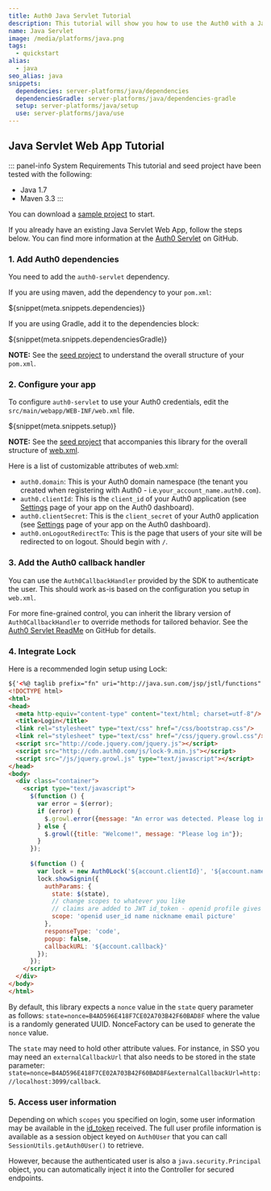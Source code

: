 ```yaml
---
title: Auth0 Java Servlet Tutorial
description: This tutorial will show you how to use the Auth0 with a Java Servlet SDK to add authentication and authorization to your web app.
name: Java Servlet
image: /media/platforms/java.png
tags:
  - quickstart
alias:
  - java
seo_alias: java
snippets:
  dependencies: server-platforms/java/dependencies
  dependenciesGradle: server-platforms/java/dependencies-gradle
  setup: server-platforms/java/setup
  use: server-platforms/java/use
---
```


## Java Servlet Web App Tutorial

::: panel-info System Requirements
This tutorial and seed project have been tested with the following:

* Java 1.7
* Maven 3.3
:::

You can download a [sample project](https://github.com/auth0-samples/auth0-servlet-sample) to start.

If you already have an existing Java Servlet Web App, follow the steps below. You can find more information at the [Auth0 Servlet](https://github.com/auth0/auth0-servlet) on GitHub.

### 1. Add Auth0 dependencies

You need to add the `auth0-servlet` dependency.

If you are using maven, add the dependency to your `pom.xml`:

${snippet(meta.snippets.dependencies)}

If you are using Gradle, add it to the dependencies block:

${snippet(meta.snippets.dependenciesGradle)}

**NOTE:** See the [seed project](https://github.com/auth0-samples/auth0-servlet-sample) to understand the overall structure of your `pom.xml`.

### 2. Configure your app

To configure `auth0-servlet` to use your Auth0 credentials, edit the 
`src/main/webapp/WEB-INF/web.xml` file.

${snippet(meta.snippets.setup)}

**NOTE:**  See the [seed project](https://github.com/auth0-samples/auth0-servlet-sample) that accompanies this library for the overall structure of [web.xml](https://github.com/auth0-samples/auth0-servlet-sample/blob/master/src/main/webapp/WEB-INF/web.xml).

Here is a list of customizable attributes of web.xml:

- `auth0.domain`: This is your Auth0 domain namespace (the tenant you created when registering with Auth0 - i.e.`your_account_name.auth0.com`).
- `auth0.clientId`: This is the `client_id` of your Auth0 application (see [Settings](${uiURL}/#/applications) page of your app on the Auth0 dashboard).
- `auth0.clientSecret`: This is the `client_secret` of your Auth0 application (see [Settings](${uiURL}/#/applications) page of your app on the Auth0 dashboard).
- `auth0.onLogoutRedirectTo`: This is the page that users of your site will be redirected to on logout. Should begin with `/`.

### 3. Add the Auth0 callback handler

You can use the `Auth0CallbackHandler` provided by the SDK to authenticate the user. This should work as-is based on the configuration you setup in `web.xml`. 

For more fine-grained control, you can inherit the library version of `Auth0CallbackHandler` to override methods for tailored behavior. See the [Auth0 Servlet ReadMe](https://github.com/auth0/auth0-servlet) on GitHub for details.

### 4. Integrate Lock

Here is a recommended login setup using Lock:

```html
${'<%@ taglib prefix="fn" uri="http://java.sun.com/jsp/jstl/functions" %>'}
<!DOCTYPE html>
<html>
<head>
  <meta http-equiv="content-type" content="text/html; charset=utf-8"/>
  <title>Login</title>
  <link rel="stylesheet" type="text/css" href="/css/bootstrap.css"/>
  <link rel="stylesheet" type="text/css" href="/css/jquery.growl.css"/>
  <script src="http://code.jquery.com/jquery.js"></script>
  <script src="http://cdn.auth0.com/js/lock-9.min.js"></script>
  <script src="/js/jquery.growl.js" type="text/javascript"></script>
</head>
<body>
  <div class="container">
    <script type="text/javascript">
      $(function () {
        var error = $(error);
        if (error) {
          $.growl.error({message: "An error was detected. Please log in"});
        } else {
          $.growl({title: "Welcome!", message: "Please log in"});
        }
      });
      
      $(function () {
        var lock = new Auth0Lock('${account.clientId}', '${account.namespace}');
        lock.showSignin({
          authParams: {
            state: $(state),
            // change scopes to whatever you like
            // claims are added to JWT id_token - openid profile gives everything
            scope: 'openid user_id name nickname email picture'
          },
          responseType: 'code',
          popup: false,
          callbackURL: '${account.callback}'
        });
      });
    </script>
  </div>
</body>
</html>
```

By default, this library expects a `nonce` value in the `state` query parameter as follows: `state=nonce=B4AD596E418F7CE02A703B42F60BAD8F` where the value is a randomly generated UUID. NonceFactory can be used to generate the `nonce` value. 

The `state` may need to hold other attribute values. For instance, in SSO you may need an `externalCallbackUrl` that also needs to be stored in the state parameter: `state=nonce=B4AD596E418F7CE02A703B42F60BAD8F&externalCallbackUrl=http://localhost:3099/callback`.

### 5. Access user information

Depending on which `scopes` you specified on login, some user information may be available in the [id_token](/tokens#auth0-id_token-jwt-) received. The full user profile information is available as a session object keyed on `Auth0User` that you can call `SessionUtils.getAuth0User()` to retrieve. 

However, because the authenticated user is also a `java.security.Principal` object, you can automatically inject it into the Controller for secured endpoints.
